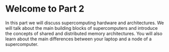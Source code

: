 # Welcome to Part 2

In this part we will discuss supercomputing hardware and architectures. We will talk about the main building blocks of supercomputers and introduce the concepts of shared and distributed memory architectures. You will also learn about the main differences between your laptop and a node of a supercomputer. 
<!-- You will also have an opportunity to build and manage your own supercomputer by playing the Supercomputing App game. -->



<!-- <iframe id="kaltura_player" width="700" height="400" src="https://cdnapisec.kaltura.com/p/2010292/sp/201029200/embedIframeJs/uiconf_id/32599141/partner_id/2010292?iframeembed=true&playerId=kaltura_player&entry_id=1_la39s2xl&flashvars[streamerType]=auto&amp;flashvars[localizationCode]=en&amp;flashvars[leadWithHTML5]=true&amp;flashvars[sideBarContainer.plugin]=true&amp;flashvars[sideBarContainer.position]=left&amp;flashvars[sideBarContainer.clickToClose]=true&amp;flashvars[chapters.plugin]=true&amp;flashvars[chapters.layout]=vertical&amp;flashvars[chapters.thumbnailRotator]=false&amp;flashvars[streamSelector.plugin]=true&amp;flashvars[EmbedPlayer.SpinnerTarget]=videoHolder&amp;flashvars[dualScreen.plugin]=true&amp;flashvars[Kaltura.addCrossoriginToIframe]=true&amp;&wid=1_0bmxhco2" width="400" height="285" allowfullscreen webkitallowfullscreen mozAllowFullScreen allow="autoplay *; fullscreen *; encrypted-media *" sandbox="allow-downloads allow-forms allow-same-origin allow-scripts allow-top-navigation allow-pointer-lock allow-popups allow-modals allow-orientation-lock allow-popups-to-escape-sandbox allow-presentation allow-top-navigation-by-user-activation" frameborder="0" title="Welcome_to_week2_hd"></iframe>

```{solution} Transcript

0:11 - This week, we’ll start looking in more detail at how the many CPU-cores that make up a parallel supercomputer are put together. We’ll see that the way that the CPU-cores are connected to the memory is actually the key issue. And this leads to two distinct types of parallel computer. One approach leads to relatively small scale, everyday, parallel systems, such as your laptop, mobile phone, or the graphics card in a games console. The other approach is more unique to supercomputing, allowing us to scale up to the hundreds of thousands of cores we need to tackle the world’s largest computer simulations.
``` -->
